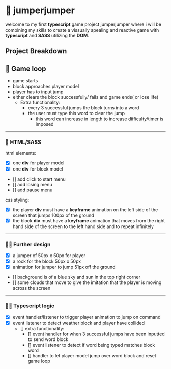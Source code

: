 # 🥋 jumperjumper 
welcome to my first **typescript** game project jumperjumper where i will be combining my skills to create a vissually apealing and reactive game with **typescript** and **SASS** utilizing the **DOM**.


## Project Breakdown

## 🔄 Game loop 

- game starts
- block approaches player model
- player has to input jump
- either clears the block successfully/ fails and game ends( or lose life)
    - Extra functionality:
        - every 3 successful jumps the block turns into a word
        - the user must type this word to clear the jump
            - this word can increase in length to increase difficulty/timer is imposed
---
### 🎨 HTML/SASS 
html elements:
- [x] one **div** for player model
- [x] one **div** for block model
- [] add click to start menu
- [] add losing menu
- [] add pause menu

css styling:
- [x] the player **div** must have a **keyframe** animation on the left side of the screen that jumps 100px of the ground
- [x] the block **div** must have a **keyframe** animation that moves from the right hand side of the screen to the left hand side and to repeat infinitely
---
### 🧑‍🎨 Further design 

- [x] a jumper of 50px x 50px for player
- [x] a rock for the block 50px x 50px
- [x] animation for jumper to jump 51px off the ground
- [] background is of a blue sky and sun in the top right corner
- [] some clouds that move to give the imitation that the player is moving across the screen
---
### 👨‍💻 Typescript logic 

- [x] event handler/listener to trigger player animation to jump on command
- [x] event listener to detect weather block and player have collided
    - [] extra functionality:
        - [] event handler for when 3 successful jumps have been inputted to send word block
        - [] event listener to detect if word being typed matches block word
        - [] handler to let player model jump over word block and reset game loop